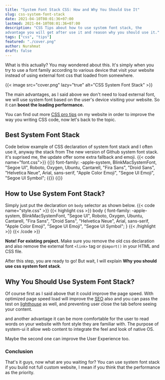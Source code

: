 ```yaml
---
title: "System Font Stack CSS: How and Why You Should Use It"
slug: css-system-font-stack
date: 2021-04-10T08:01:36+07:00
lastmod: 2021-04-10T08:01:36+07:00
description: "CSS Tips about how to use system font stack, the
advantage you will get after use it and reason why you should use it."
tags: ["css", "tips"]
featured: "./cover.png"
author: Nurahmat
draft: false
---
```

What is this actually? You may wondered about this. It's simply when you
try to use a font family according to various device that visit your
website instead of using external font css that loaded from somewhere. 

{{< image src="cover.png" lazy="true" alt="CSS System Font Stack" >}}

The main advantages, as I said above we don't need to load external font,
we will use system font based on the user's device visiting your website.
So it can **boost the loading performance.**

You can find out more [CSS pro tips](/css-protips) on my website in order to improve the
way you writing CSS code, now let's back to the topic.

## Best System Font Stack
Code below example of CSS declaration of system font stack and I often use it, anyway the
stack from The new version of Github system font stack. it's suprised me, 
the update offer some extra fallback and emoji.
{{< code name="font.css">}}
{{<highlight css>}}
font-family: -apple-system, BlinkMacSystemFont, "Segoe UI", Roboto, Oxygen, Ubuntu, Cantarell, "Fira Sans", "Droid Sans", "Helvetica Neue", Arial, sans-serif, "Apple Color Emoji", "Segoe UI Emoji", "Segoe UI Symbol";
{{</highlight>}}
{{</code >}}

## How to Use System Font Stack?
Simply just put the declaration on `body` selector as shown below.
{{< code name="style.css" >}}
{{< highlight css >}}
body {
    font-family: -apple-system, BlinkMacSystemFont, "Segoe UI", Roboto, Oxygen, Ubuntu, Cantarell, "Fira Sans", "Droid Sans", "Helvetica Neue", Arial, sans-serif, "Apple Color Emoji", "Segoe UI Emoji", "Segoe UI Symbol";
}
{{< /highlight >}}
{{< /code >}}

**Note! For existing project.** Make sure you remove the old css declaration 
and also remove the external font `<link>` tag or `@import()` in your HTML and CSS file.

After this step, you are ready to go! But wait, I will explain **Why you
should use css system font stack**.

## Why You Should Use System Font Stack?
Of course first as I said above that it could improve the page speed. With
optimized page speed load will improve the [SEO](https://en.wikipedia.org/wiki/Search_engine_optimization) also and you can pass the
test on [lighthouse](https://developers.google.com/web/tools/lighthouse/) as well, and preventing user close the tab before seeing
your content.

and another advantage it can be more comfortable for the user to read words 
on your website with font style they are familiar with. The purpose of
system-ui it allow web content to integrate the feel and look of native OS.

Maybe the second one can improve the User Experience too.

### Conclusion
That's it guys, now what are you waiting for? You can use system font stack
if you build not full custom website, I mean if you think that the
performance as the priority.
